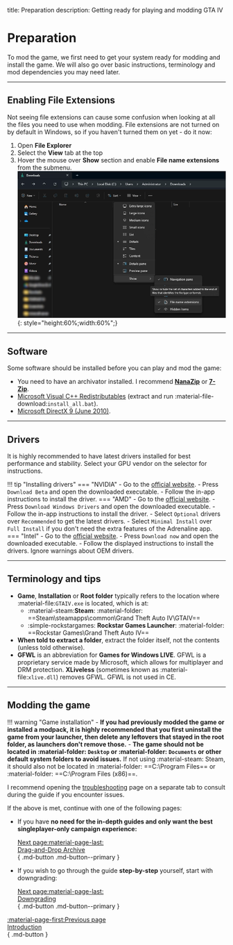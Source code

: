 title: Preparation
description: Getting ready for playing and modding GTA IV

# Preparation

To mod the game, we first need to get your system ready for modding and install the game. We will also go over basic instructions, terminology and mod dependencies you may need later.

---

## Enabling File Extensions

Not seeing file extensions can cause some confusion when looking at all the files you need to use when modding. File extensions are not turned on by default in Windows, so if you haven't turned them on yet - do it now:

1. Open **File Explorer**
2. Select the **View** tab at the top
3. Hover the mouse over **Show** section and enable **File name extensions** from the submenu.
![File name extensions in Explorer](assets/fileextensions.webp){: style="height:60%;width:60%";}

---

## Software

Some software should be installed before you can play and mod the game:

- You need to have an archivator installed. I recommend **[NanaZip](https://apps.microsoft.com/detail/9n8g7tscl18r?rtc=1&hl=en-us&gl=us)** or **[7-Zip](https://www.7-zip.org/ "Official 7-Zip website")**.
- [Microsoft Visual C++ Redistributables](https://www.techpowerup.com/download/visual-c-redistributable-runtime-package-all-in-one/ "VC++ Runtimes All-in-One") (extract and run :material-file-download:`install_all.bat`).
- [Microsoft DirectX 9 (June 2010)](https://www.microsoft.com/en-us/download/details.aspx?id=8109 "Microsoft's official redistributables").

---

## Drivers

It is highly recommended to have latest drivers installed for best performance and stability. Select your GPU vendor on the selector for instructions.

!!! tip "Installing drivers"
    === "NVIDIA"
        - Go to the [official website](https://www.nvidia.com/en-us/software/nvidia-app/).
        - Press `Download Beta` and open the downloaded executable.
        - Follow the in-app instructions to install the driver.
    === "AMD"
        - Go to the [official website](https://www.amd.com/en/support).
        - Press `Download Windows Drivers` and open the downloaded executable.
        - Follow the in-app instructions to install the driver.
            - Select `Optional` drivers over `Recommended` to get the latest drivers.
            - Select `Minimal Install` over `Full Install` if you don't need the extra features of the Adrenaline app.
    === "Intel"
        - Go to the [official website](https://www.intel.com/content/www/us/en/support/detect.html).
        - Press `Download now` and open the downloaded executable.
        - Follow the displayed instructions to install the drivers. Ignore warnings about OEM drivers.

---

## Terminology and tips

- **Game**, **Installation** or **Root folder** typically refers to the location where :material-file:`GTAIV.exe` is located, which is at:
    - :material-steam:**Steam**: :material-folder: ==Steam\steamapps\common\Grand Theft Auto IV\GTAIV==
    - :simple-rockstargames: **Rockstar Games Launcher**: :material-folder: ==Rockstar Games\Grand Theft Auto IV==
- **When told to extract a folder**, extract the folder itself, not the contents (unless told otherwise).
- **GFWL** is an abbreviation for **Games for Windows LIVE**. GFWL is a proprietary service made by Microsoft, which allows for multiplayer and DRM protection. **XLiveless** (sometimes known as :material-file:`xlive.dll`) removes GFWL. GFWL is not used in CE.

---

## Modding the game

!!! warning "Game installation"
    - **If you had previously modded the game or installed a modpack, it is highly recommended that you first uninstall the game from your launcher, then delete any leftovers that stayed in the root folder, as launchers don't remove those.**
    - **The game should not be located in :material-folder: `Desktop` or :material-folder: `Documents` or other default system folders to avoid issues.** If not using :material-steam: Steam, it should also not be located in :material-folder: ==C:\Program Files== or :material-folder: ==C:\Program Files (x86)==.

I recommend opening the [troubleshooting](../resources/troubleshooting.md) page on a separate tab to consult during the guide if you encounter issues.

If the above is met, continue with one of the following pages:

<div class="grid cards" markdown>

- If you have **no need for the in-depth guides and only want the best singleplayer-only campaign experience:**

    [Next page:material-page-last: <br>Drag-and-Drop Archive</br>](drag-and-drop-archive.md){ .md-button .md-button--primary }

- If you wish to go through the guide **step-by-step** yourself, start with downgrading:

    [Next page:material-page-last: <br>Downgrading</br>](downgrading/index.md){ .md-button .md-button--primary }

</div>

[:material-page-first:Previous page <br>Introduction</br>](index.md){ .md-button }

